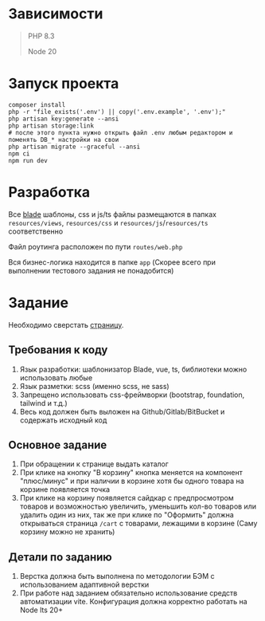 # Зависимости

> PHP 8.3
> 
> Node 20

# Запуск проекта

```shell
composer install
php -r "file_exists('.env') || copy('.env.example', '.env');"
php artisan key:generate --ansi
php artisan storage:link
# после этого пункта нужно открыть файл .env любым редактором и поменять DB_* настройки на свои
php artisan migrate --graceful --ansi
npm ci
npm run dev
```

# Разработка

Все [blade](https://laravel.com/docs/11.x/blade) шаблоны, css и js/ts файлы размещаются в папках `resources/views`, `resources/css` и `resources/js`/`resources/ts` соответственно

Файл роутинга расположен по пути `routes/web.php`

Вся бизнес-логика находится в папке `app` (Скорее всего при выполнении тестового задания не понадобится)

# Задание 

Необходимо сверстать [страницу](https://www.figma.com/design/ehuJ4PabYNqIhpiAndlb7G/%D0%9C%D0%B0%D0%BD%D0%B3%D0%B0%D0%BB%D1%8B-%D0%A2%D0%B5%D1%81%D1%82%D0%BE%D0%B2%D0%BE%D0%B5-%D0%97%D0%B0%D0%B4%D0%B0%D0%BD%D0%B8%D0%B5).

## Требования к коду

1. Язык разработки: шаблонизатор Blade, vue, ts, библиотеки можно использовать любые
2. Язык разметки: scss (именно scss, не sass)
3. Запрещено использовать css-фреймворки (bootstrap, foundation, tailwind и т.д.)
4. Весь код должен быть выложен на Github/Gitlab/BitBucket и содержать исходный код

## Основное задание
1. При обращении к странице выдать каталог
2. При клике на кнопку "В корзину" кнопка меняется на компонент "плюс/минус" и при наличии в корзине хотя бы одного товара на корзине появляется точка
3. При клике на корзину появляется сайдкар с предпросмотром товаров и возможностью увеличить, уменьшить кол-во товаров или удалить один из них, так же при клике по "Оформить" должна открываться страница `/cart` с товарами, лежащими в корзине (Саму корзину можно не хранить)

## Детали по заданию

1. Верстка должна быть выполнена по методологии БЭМ с использованием адаптивной верстки
2. При работе над заданием обязательно использование средств автоматизации vite. Конфигурация должна корректно работать на Node lts 20+
